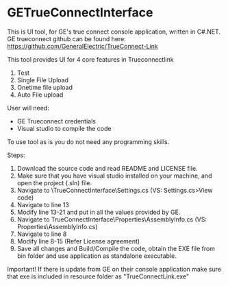 # GETrueConnectInterface
This is UI tool, for GE's true connect console application, written in C#.NET.
GE trueconnect github can be found here: https://github.com/GeneralElectric/TrueConnect-Link

This tool provides UI for 4 core features in Trueconnectlink
1. Test
2. Single File Upload
3. Onetime file upload
4. Auto File upload

User will need:
- GE Trueconnect credentials
- Visual studio to compile the code

To use tool as is you do not need any programming skills.

Steps:
1. Download the source code and read README and LICENSE file.
2. Make sure that you have visual studio installed on your machine, and open the project (.sln) file.
3. Navigate to \TrueConnectInterface\Settings.cs (VS: Settings.cs>View code)
4. Navigate to line 13
5. Modify line 13-21 and put in all the values provided by GE.
6. Navigate to TrueConnectInterface\Properties\AssemblyInfo.cs (VS: Properties\AssemblyInfo.cs)
7. Navigate to line 8
8. Modify line 8-15 (Refer License agreement)
9. Save all changes and Build/Compile the code, obtain the EXE file from bin folder and use application as standalone executable.

Important!
If there is update from GE on their console application make sure that exe is included in resource folder as "TrueConnectLink.exe"

